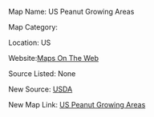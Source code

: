 Map Name: US Peanut Growing Areas

Map Category:

Location: US

Website:[Maps On The Web](http://mapsontheweb.zoom-maps.com/post/76547930347/peanut-growing-areas-in-the-united-states)

Source Listed: None

New Source: [USDA](http://www.nass.usda.gov/Quick_Stats/)

New Map Link: [US Peanut Growing Areas](https://a.tiles.mapbox.com/v3/jonahadkins.haepmgna/page.html?secure=1#5/37.038/-94.746)
